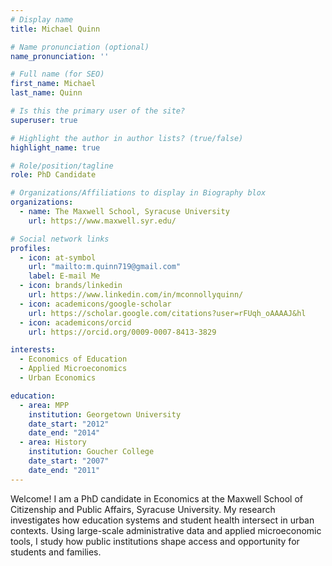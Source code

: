 ```yaml
---
# Display name
title: Michael Quinn

# Name pronunciation (optional)
name_pronunciation: ''

# Full name (for SEO)
first_name: Michael
last_name: Quinn

# Is this the primary user of the site?
superuser: true

# Highlight the author in author lists? (true/false)
highlight_name: true

# Role/position/tagline
role: PhD Candidate

# Organizations/Affiliations to display in Biography blox
organizations:
  - name: The Maxwell School, Syracuse University
    url: https://www.maxwell.syr.edu/

# Social network links
profiles:
  - icon: at-symbol
    url: "mailto:m.quinn719@gmail.com"
    label: E-mail Me
  - icon: brands/linkedin
    url: https://www.linkedin.com/in/mconnollyquinn/
  - icon: academicons/google-scholar
    url: https://scholar.google.com/citations?user=rFUqh_oAAAAJ&hl
  - icon: academicons/orcid
    url: https://orcid.org/0009-0007-8413-3829

interests:
  - Economics of Education
  - Applied Microeconomics
  - Urban Economics

education:
  - area: MPP
    institution: Georgetown University
    date_start: "2012"
    date_end: "2014"
  - area: History
    institution: Goucher College
    date_start: "2007"
    date_end: "2011"
---
```

Welcome! I am a PhD candidate in Economics at the Maxwell School of Citizenship and Public Affairs, Syracuse University. My research investigates how education systems and student health intersect in urban contexts. Using large-scale administrative data and applied microeconomic tools, I study how public institutions shape access and opportunity for students and families.
